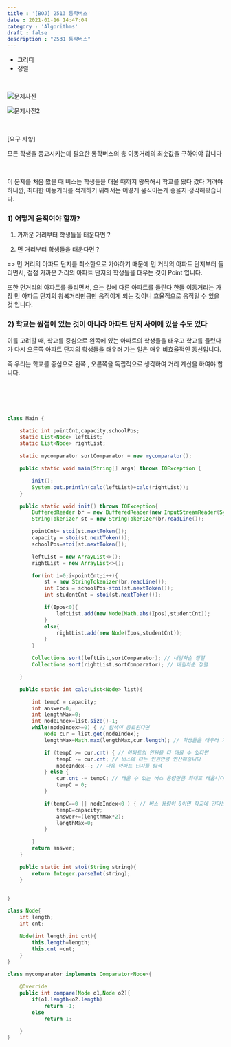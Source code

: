 ```yaml
---
title : '[BOJ] 2513 통학버스'
date : 2021-01-16 14:47:04
category : 'Algorithms'
draft : false
description : "2531 통학버스"
---
```


* 그리디
* 정렬

<br/>

![문제사진](https://user-images.githubusercontent.com/57346393/104798403-eb443d80-5809-11eb-9ef6-8ef6d7e25893.png)

![문제사진2](https://user-images.githubusercontent.com/57346393/104798426-0151fe00-580a-11eb-82ba-ee389f25d931.png)

<br/>

[요구 사항]

모든 학생을 등교시키는데 필요한 통학버스의 총 이동거리의 최솟값을 구하여야 합니다

<br/>

이 문제를 처음 봤을 때 버스는 학생들을 태울 때까지 왕복해서 학교를 왔다 갔다 거려야 하니깐, 최대한 이동거리를 적게하기 위해서는 어떻게 움직이는게 좋을지 생각해봤습니다.

### 1) 어떻게 움직여야 할까? 
1) 가까운 거리부터 학생들을 태운다면 ?

2) 먼 거리부터 학생들을 태운다면 ?

=> 먼 거리의 아파트 단지를 최소한으로 가야하기 때문에 먼 거리의 아파트 단지부터 들리면서,
 점점 가까운 거리의 아파트 단지의 학생들을 태우는 것이 Point 입니다.

또한 먼거리의 아파트를 들리면서, 오는 길에 다른 아파트를 들린다 한들 이동거리는 가장 먼 아파트 단지의 왕복거리만큼만 움직이게 되는 것이니 효율적으로 움직일 수 있을 것 입니다.

### 2) 학교는 원점에 있는 것이 아니라 아파트 단지 사이에 있을 수도 있다

이를 고려할 때, 학교를 중심으로 왼쪽에 있는 아파트의 학생들을 태우고 학교를 들렀다가 다시 오른쪽 아파트 단지의 학생들을 태우러 가는 일은 매우 비효율적인 동선입니다. 

즉 우리는 학교를 중심으로 왼쪽 , 오른쪽을 독립적으로 생각하여 거리 계산을 하여야 합니다.





<br/> <br/>

```java


class Main {

    static int pointCnt,capacity,schoolPos;
    static List<Node> leftList;
    static List<Node> rightList;

    static mycomparator sortComparator = new mycomparator();

    public static void main(String[] args) throws IOException {

        init();
        System.out.println(calc(leftList)+calc(rightList));
    }

    public static void init() throws IOException{
        BufferedReader br = new BufferedReader(new InputStreamReader(System.in));
        StringTokenizer st = new StringTokenizer(br.readLine());

        pointCnt= stoi(st.nextToken());
        capacity = stoi(st.nextToken());
        schoolPos=stoi(st.nextToken());

        leftList = new ArrayList<>();
        rightList = new ArrayList<>();

        for(int i=0;i<pointCnt;i++){
            st = new StringTokenizer(br.readLine());
            int Ipos = schoolPos-stoi(st.nextToken());
            int studentCnt = stoi(st.nextToken());

            if(Ipos<0){
                leftList.add(new Node(Math.abs(Ipos),studentCnt));
            }
            else{
                rightList.add(new Node(Ipos,studentCnt));
            }
        }

        Collections.sort(leftList,sortComparator); // 내림차순 정렬
        Collections.sort(rightList,sortComparator); // 내림차순 정렬

    }

    public static int calc(List<Node> list){

        int tempC = capacity;
        int answer=0;
        int lengthMax=0;
        int nodeIndex=list.size()-1;
        while(nodeIndex>=0) { // 탐색이 종료된다면
            Node cur = list.get(nodeIndex);
            lengthMax=Math.max(lengthMax,cur.length); // 학생들을 태우러 가면서 들리는 아파트 중 가장 먼거리를 찾습니다

            if (tempC >= cur.cnt) { // 아파트의 인원을 다 태울 수 있다면
                tempC -= cur.cnt; // 버스에 타는 인원만큼 연산해줍니다
                nodeIndex--; // 다음 아파트 단지를 탐색 
            } else {
                cur.cnt -= tempC; // 태울 수 있는 버스 용량만큼 최대로 태웁니다
                tempC = 0; 
            }

            if(tempC==0 || nodeIndex<0 ) { // 버스 용량이 0이면 학교에 간다는 의미이며 , nodeIndex<0 보다 작으면 아파트 단지를 다 돌았기 때문에 연산을 진행
                tempC=capacity;
                answer+=(lengthMax*2);
                lengthMax=0;
            }

        }
        return answer;
    }

    public static int stoi(String string){
        return Integer.parseInt(string);
    }


}

class Node{
    int length;
    int cnt;

    Node(int length,int cnt){
        this.length=length;
        this.cnt =cnt;
    }
}

class mycomparator implements Comparator<Node>{

    @Override
    public int compare(Node o1,Node o2){
        if(o1.length<o2.length)
            return -1;
        else
            return 1;

    }
}





```